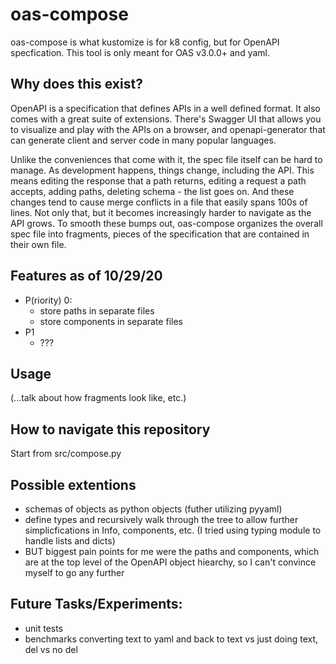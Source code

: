# oas-compose
oas-compose is what kustomize is for k8 config, but for OpenAPI specfication.
This tool is only meant for OAS v3.0.0+ and yaml.

## Why does this exist?
OpenAPI is a specification that defines APIs in a well defined format.
It also comes with a great suite of extensions. 
There's Swagger UI that allows you to visualize and play with the APIs on a browser,
and openapi-generator that can generate client and server code in many popular languages.

Unlike the conveniences that come with it, the spec file itself can be hard to manage.
As development happens, things change, including the API.
This means editing the response that a path returns, editing a request a path accepts, adding paths, deleting schema - the list goes on.
And these changes tend to cause merge conflicts in a file that easily spans 
100s of lines.
Not only that, but it becomes increasingly harder to navigate as the API grows.
To smooth these bumps out, oas-compose organizes the overall spec file into fragments, pieces of the specification that are contained in their own file.

## Features as of 10/29/20
- P(riority) 0:
    - store paths in separate files
    - store components in separate files
- P1
    - ???

## Usage
(...talk about how fragments look like, etc.)

## How to navigate this repository
Start from src/compose.py

## Possible extentions
- schemas of objects as python objects (futher utilizing pyyaml)
- define types and recursively walk through the tree to allow further simplicfications
in Info, components, etc.
(I tried using typing module to handle lists and dicts)
- BUT biggest pain points for me were the paths and components, which are at the top level of the OpenAPI object hiearchy, so I can't convince myself to go any further

## Future Tasks/Experiments:
- unit tests
- benchmarks converting text to yaml and back to text vs just doing text, del vs no del